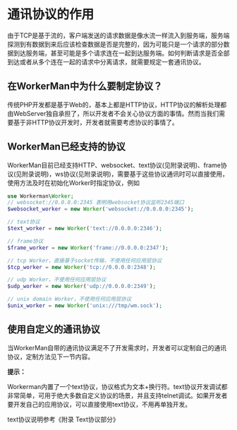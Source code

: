 # 通讯协议的作用
由于TCP是基于流的，客户端发送的请求数据是像水流一样流入到服务端，服务端探测到有数据到来后应该检查数据是否是完整的，因为可能只是一个请求的部分数据到达服务端，甚至可能是多个请求连在一起到达服务端。如何判断请求是否全部到达或者从多个连在一起的请求中分离请求，就需要规定一套通讯协议。

## 在WorkerMan中为什么要制定协议？

传统PHP开发都是基于Web的，基本上都是HTTP协议，HTTP协议的解析处理都由WebServer独自承担了，所以开发者不会关心协议方面的事情。然而当我们需要基于非HTTP协议开发时，开发者就需要考虑协议的事情了。

## WorkerMan已经支持的协议
WorkerMan目前已经支持HTTP、websocket、text协议(见附录说明)、frame协议(见附录说明)，ws协议(见附录说明)，需要基于这些协议通讯时可以直接使用，使用方法及时在初始化Worker时指定协议，例如
```php
use Workerman\Worker;
// websocket://0.0.0.0:2345 表明用websocket协议监听2345端口
$websocket_worker = new Worker('websocket://0.0.0.0:2345');

// text协议
$text_worker = new Worker('text://0.0.0.0:2346');

// frame协议
$frame_worker = new Worker('frame://0.0.0.0:2347');

// tcp Worker，直接基于socket传输，不使用任何应用层协议
$tcp_worker = new Worker('tcp://0.0.0.0:2348');

// udp Worker，不使用任何应用层协议
$udp_worker = new Worker('udp://0.0.0.0:2349');

// unix domain Worker，不使用任何应用层协议
$unix_worker = new Worker('unix:///tmp/wm.sock');

```

## 使用自定义的通讯协议
当WorkerMan自带的通讯协议满足不了开发需求时，开发者可以定制自己的通讯协议，定制方法见下一节内容。

**提示：**

Workerman内置了一个text协议，协议格式为文本+换行符。text协议开发调试都非常简单，可用于绝大多数自定义协议的场景，并且支持telnet调试。如果开发者要开发自己的应用协议，可以直接使用text协议，不用再单独开发。

text协议说明参考《附录 Text协议部分》
